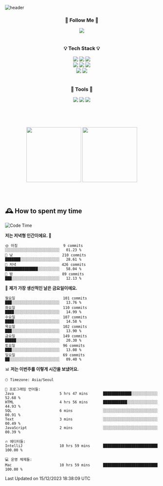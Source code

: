 ![header](https://capsule-render.vercel.app/api?type=waving&color=0:FFE29F,50:FFA99F,100:FF719A&height=300&fontAlignY=40&section=header&text=sung%20eun&fontSize=80&fontColor=FFFFFF)

<div align="center">
	<h3>🐹  Follow Me  🐹</h3>
	<a href="https://velog.io/@saeun05" target="_blank"><img src="https://img.shields.io/badge/Velog-20C997?style=flat&logo=velog&logoColor=white"/></a><br><br>
	<h3>💡  Tech Stack  💡</h3>
	<img src="https://img.shields.io/badge/Java-0078D4?style=flat"/>
	<img src="https://img.shields.io/badge/Spring-6DB33F?style=flat&logo=spring&logoColor=white"/>
	<img src="https://img.shields.io/badge/SpringBoot-6DB33F?style=flat&logo=springboot&logoColor=white"/><br>
	<img src="https://img.shields.io/badge/HTML5-E34F26?style=flat&logo=html5&logoColor=white"/>
	<img src="https://img.shields.io/badge/CSS3-1572B6?style=flat&logo=css3&logoColor=white"/>
	<img src="https://img.shields.io/badge/jQuery-0769AD?style=flat&logo=jquery&logoColor=white"/><br>
	<img src="https://img.shields.io/badge/MySQL-4479A1?style=flat&logo=mysql&logoColor=white"/>
	<img src="https://img.shields.io/badge/oracle-F80000?style=flat&logo=oracle&logoColor=white"/><br><br>
	<h3>🔦  Tools  🔦</h3>
	<img src="https://img.shields.io/badge/intelliJ IDEA-000000?style=flat&logo=intellijidea&logoColor=white"/>
	<img src="https://img.shields.io/badge/Notion-F9DC3E?style=flat&logo=notion&logoColor=white"/>
	<img src="https://img.shields.io/badge/Git-F05032?style=flat&logo=git&logoColor=white"/><br><br>
</div>

<br><br>

<div align="center">
  <img style="height:180px" src="https://github-readme-stats.vercel.app/api?username=sungeunn&show_icons=true&theme=omni&locale=kr"/>
  <img style="height:180px" src="https://github-readme-stats.vercel.app/api/top-langs/?username=sungeunn&theme=omni&layout=compact&locale=kr"/>
</div>

<br><br>

## 🕰 How to spent my time
<!--START_SECTION:waka-->
![Code Time](http://img.shields.io/badge/Code%20Time-321%20hrs%2011%20mins-blue)

**저는 저녁형 인간이에요. 🦉** 

```text
🌞 아침                     9 commits           ░░░░░░░░░░░░░░░░░░░░░░░░░   01.23 % 
🌆 낮　                     210 commits         ███████░░░░░░░░░░░░░░░░░░   28.61 % 
🌃 저녁                     426 commits         ███████████████░░░░░░░░░░   58.04 % 
🌙 밤　                     89 commits          ███░░░░░░░░░░░░░░░░░░░░░░   12.13 % 
```
📅 **제가 가장 생산적인 날은 금요일이에요.** 

```text
월요일                      101 commits         ███░░░░░░░░░░░░░░░░░░░░░░   13.76 % 
화요일                      110 commits         ████░░░░░░░░░░░░░░░░░░░░░   14.99 % 
수요일                      107 commits         ████░░░░░░░░░░░░░░░░░░░░░   14.58 % 
목요일                      102 commits         ███░░░░░░░░░░░░░░░░░░░░░░   13.90 % 
금요일                      149 commits         █████░░░░░░░░░░░░░░░░░░░░   20.30 % 
토요일                      96 commits          ███░░░░░░░░░░░░░░░░░░░░░░   13.08 % 
일요일                      69 commits          ██░░░░░░░░░░░░░░░░░░░░░░░   09.40 % 
```


📊 **저는 이번주를 이렇게 시간을 보냈어요.** 

```text
🕑︎ Timezone: Asia/Seoul

💬 프로그래밍 언어들: 
Java                     5 hrs 47 mins       █████████████░░░░░░░░░░░░   52.68 % 
HTML                     4 hrs 56 mins       ███████████░░░░░░░░░░░░░░   44.93 % 
SQL                      6 mins              ░░░░░░░░░░░░░░░░░░░░░░░░░   00.91 % 
Text                     3 mins              ░░░░░░░░░░░░░░░░░░░░░░░░░   00.49 % 
JavaScript               2 mins              ░░░░░░░░░░░░░░░░░░░░░░░░░   00.39 % 

🔥 에디터들: 
IntelliJ                 10 hrs 59 mins      █████████████████████████   100.00 % 

💻 운영 체제들: 
Mac                      10 hrs 59 mins      █████████████████████████   100.00 % 
```


 Last Updated on 15/12/2023 18:38:09 UTC
<!--END_SECTION:waka-->
